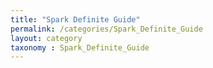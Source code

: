 ```yaml
---
title: "Spark Definite Guide"
permalink: /categories/Spark_Definite_Guide
layout: category
taxonomy : Spark_Definite_Guide
---
```

